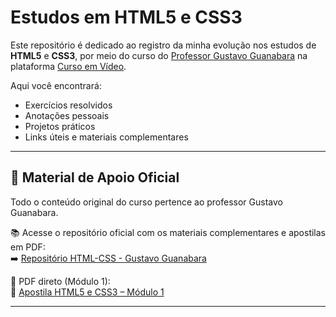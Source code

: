 # Estudos em HTML5 e CSS3

Este repositório é dedicado ao registro da minha evolução nos estudos de **HTML5** e **CSS3**, por meio do curso do [Professor Gustavo Guanabara](https://github.com/gustavoguanabara) na plataforma [Curso em Vídeo](https://www.cursoemvideo.com/).

Aqui você encontrará:
- Exercícios resolvidos
- Anotações pessoais
- Projetos práticos
- Links úteis e materiais complementares

---

## 📘 Material de Apoio Oficial

Todo o conteúdo original do curso pertence ao professor Gustavo Guanabara.

📚 Acesse o repositório oficial com os materiais complementares e apostilas em PDF:  
➡️ [Repositório HTML-CSS - Gustavo Guanabara](https://github.com/gustavoguanabara/html-css)

🔗 PDF direto (Módulo 1):  
📄 [Apostila HTML5 e CSS3 – Módulo 1](https://github.com/gustavoguanabara/html-css/tree/master/aulas-pdf)

---
